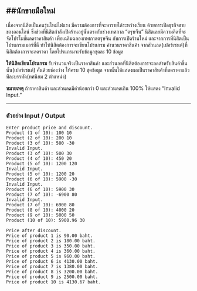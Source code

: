 ##นักขายมือใหม่
---

เนื่องจากนิสิตเป็นคนรุ่นใหม่ไฟแรง มีความต้องการที่จะหารายได้ระหว่างเรียน ด้วยการเปิดธุรกิจขายของออนไลน์ ซึ่งช่วงที่นิสิตกำลังเปิดร้านอยู่นั้นตรงกับช่วงเทศกาล “ตรุษจีน” นิสิตเลยมีความคิดที่จะจัดโปรโมชั่นลดราคาสินค้า เพื่อเฉลิมฉลองเทศกาลตรุษจีน กับการเปิดร้านใหม่ และจากการที่นิสิตเป็นโปรแกรมเมอร์ที่ดี ทำให้นิสิตต้องการจะเขียนโปรแกรม คำนวนราคาสินค้า จากส่วนลด(เปอร์เซนต์)ที่นิสิตต้องการจะลดราคา โดยโปรแกรมจะรับข้อมูลชุดละ 10 ข้อมูล

**ให้นิสิตเขียนโปรแกรม** รับจำนวนจริงเป็นราคาสินค้า และส่วนลดที่นิสิตต้องการจะลดสำหรับสินค้าชิ้นนั้น(เปอร์เซนต์) คั่นด้วยช่องว่าง ให้ครบ 10 ชุดข้อมูล จากนั้นให้แสดงผลเป็นราคาสินค้าที่ลดราคาแล้วทีละบรรทัด(ทศนิยม 2 ตำแหน่ง)

**หมายเหตุ** ถ้าราคาสินค้า และส่วนลดมีค่าน้อยกว่า 0 และส่วนลดเกิน 100% ให้แสดง “Invalid Input.”


---

### **ตัวอย่าง** **Input / Output**

```
Enter product price and discount.
Product (1 of 10): 100 10
Product (2 of 10): 200 10
Product (3 of 10): 500 -30
Invalid Input.
Product (3 of 10): 500 30
Product (4 of 10): 450 20
Product (5 of 10): 1200 120
Invalid Input.
Product (5 of 10): 1200 20
Product (6 of 10): 5900 -30
Invalid Input.
Product (6 of 10): 5900 30
Product (7 of 10): -6900 80
Invalid Input.
Product (7 of 10): 6900 80
Product (8 of 10): 4000 20
Product (9 of 10): 5000 50
Product (10 of 10): 5900.96 30

Price after discount.
Price of product 1 is 90.00 baht.
Price of product 2 is 180.00 baht.
Price of product 3 is 350.00 baht.
Price of product 4 is 360.00 baht.
Price of product 5 is 960.00 baht.
Price of product 6 is 4130.00 baht.
Price of product 7 is 1380.00 baht.
Price of product 8 is 3200.00 baht.
Price of product 9 is 2500.00 baht.
Price of product 10 is 4130.67 baht.

```